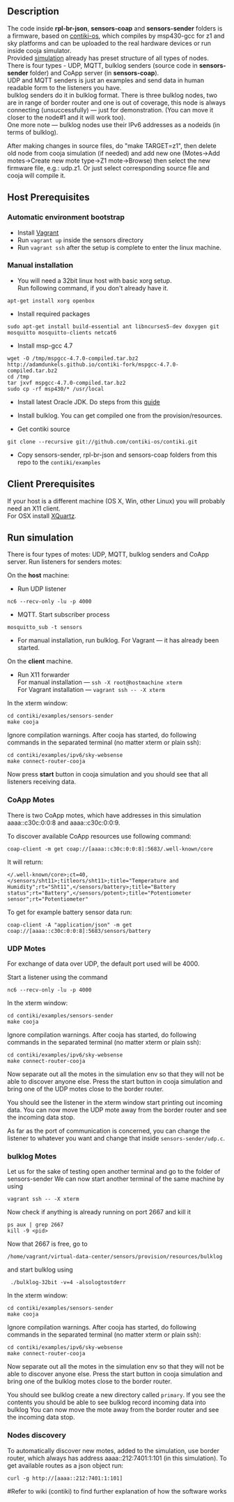 ## Description

The code inside **rpl-br-json**, **sensors-coap** and **sensors-sender** folders is a firmware, based on [contiki-os](https://github.com/contiki-os/contiki), which compiles by msp430-gcc for z1 and sky platforms and can be uploaded to the real hardware devices or run inside cooja simulator.  
Provided [simulation](sensors-sender/example-sender.csc) already has preset structure of all types of nodes. There is four types - UDP, MQTT, bulklog senders (source code in **sensors-sender** folder) and CoApp server (in **sensors-coap**).  
UDP and MQTT senders is just an examples and send data in human readable form to the listeners you have.  
bulklog senders do it in bulklog format. There is three bulklog nodes, two are in range of border router and one is out of coverage, this node is always connecting (unsuccessfully) — just for demonstration. (You can move it closer to the node#1 and it will work too).  
One more note — bulklog nodes use their IPv6 addresses as a nodeids (in terms of bulklog).  

After making changes in source files, do "make TARGET=z1", then delete old node from  cooja simulation (if needed) and add new one (Motes->Add motes->Create new mote type->Z1 mote->Browse) then select the new firmware file, e.g.: udp.z1. Or just select corresponding source file and cooja will compile it.

## Host Prerequisites

### Automatic environment bootstrap

- Install [Vagrant](https://www.vagrantup.com/downloads.html)
- Run `vagrant up` inside the sensors directory
- Run `vagrant ssh` after the setup is complete to enter the linux machine.

### Manual installation

- You will need a 32bit linux host with basic xorg setup.  
Run following command, if you don't already have it.

```
apt-get install xorg openbox 
```

- Install required packages

```
sudo apt-get install build-essential ant libncurses5-dev doxygen git mosquitto mosquitto-clients netcat6 
```

- Install msp-gcc 4.7

```
wget -O /tmp/mspgcc-4.7.0-compiled.tar.bz2 http://adamdunkels.github.io/contiki-fork/mspgcc-4.7.0-compiled.tar.bz2
cd /tmp
tar jxvf mspgcc-4.7.0-compiled.tar.bz2
sudo cp -rf msp430/* /usr/local
```

- Install latest Oracle JDK. Do steps from this [guide](http://stackoverflow.com/a/23645482)

- Install bulklog. You can get compiled one from the provision/resources.

- Get contiki source

```
git clone --recursive git://github.com/contiki-os/contiki.git
```

- Copy sensors-sender, rpl-br-json and sensors-coap folders from this repo to the `contiki/examples`

## Client Prerequisites
If your host is a different machine (OS X, Win, other Linux) you will probably need an X11 client.  
For OSX install [XQuartz](https://xquartz.macosforge.org/trac).

## Run simulation

There is four types of motes: UDP, MQTT, bulklog senders and CoApp server. Run listeners for senders motes:

On the __host__ machine:

- Run UDP listener

```
nc6 --recv-only -lu -p 4000
```

- MQTT. Start subscriber process 

```
mosquitto_sub -t sensors
```

- For manual installation, run bulklog. For Vagrant — it has already been started.

On the __client__ machine.

- Run X11 forwarder  
For manual installation — `ssh -X root@hostmachine xterm`  
For Vagrant installation — `vagrant ssh -- -X xterm`

In the xterm window:

```
cd contiki/examples/sensors-sender
make cooja
```

Ignore compilation warnings. After cooja has started, do following commands in the separated terminal (no matter xterm or plain ssh):

```
cd contiki/examples/ipv6/sky-websense
make connect-router-cooja
```

Now press __start__ button in cooja simulation and you should see that all listeners receiving data.

### CoApp Motes
There is two CoApp motes, which have addresses in this simulation aaaa::c30c:0:0:8 and aaaa::c30c:0:0:9.

To discover available CoApp resources use following command:

```
coap-client -m get coap://[aaaa::c30c:0:0:8]:5683/.well-known/core
```

It will return:

```
</.well-known/core>;ct=40,</sensors/sht11>;titleors/sht11>;title="Temperature and Humidity";rt="Sht11",</sensors/battery>;title="Battery status";rt="Battery",</sensors/potent>;title="Potentiometer sensor";rt="Potentiometer"
```

To get for example battery sensor data run:

```
coap-client -A "application/json" -m get coap://[aaaa::c30c:0:0:8]:5683/sensors/battery
```
### UDP Motes
For exchange of data over UDP, the default port used will be 4000. 

Start a listener using the command 
```
nc6 --recv-only -lu -p 4000
```
In the xterm window:
```
cd contiki/examples/sensors-sender
make cooja
```
Ignore compilation warnings. After cooja has started, do following commands in the separated terminal (no matter xterm or plain ssh):
```
cd contiki/examples/ipv6/sky-websense
make connect-router-cooja
```
Now separate out all the motes in the simulation env so that they will not be able to discover anyone else.
Press the start button in cooja simulation and bring one of the UDP motes close to the border router.

You should see the listener in the xterm window start printing out incoming data.
You can now move the UDP mote away from the border router and see the incoming data stop.

As far as the port of communication is concerned, you can change the listener to whatever you want and change that inside ```sensors-sender/udp.c```.

### bulklog Motes
Let us for the sake of testing open another terminal and go to the folder of sensors-sender
We can now start another terminal of the same machine by using 
```
vagrant ssh -- -X xterm
```
Now check if anything is already running on port 2667 and kill it
```
ps aux | grep 2667
kill -9 <pid>
```
Now that 2667 is free, go to 
```
/home/vagrant/virtual-data-center/sensors/provision/resources/bulklog
```
and start bulklog using
```
 ./bulklog-32bit -v=4 -alsologtostderr
```
In the xterm window:
```
cd contiki/examples/sensors-sender
make cooja
```
Ignore compilation warnings. After cooja has started, do following commands in the separated terminal (no matter xterm or plain ssh):
```
cd contiki/examples/ipv6/sky-websense
make connect-router-cooja
```
Now separate out all the motes in the simulation env so that they will not be able to discover anyone else.
Press the start button in cooja simulation and bring one of the bulklog motes close to the border router.

You should see bulklog create a new directory called ```primary```. If you see the contents you should be able to see bulklog record incoming data into bulklog
You can now move the mote away from the border router and see the incoming data stop. 


### Nodes discovery
To automatically discover new motes, added to the simulation, use border router, which always has address aaaa::212:7401:1:101 (in this simulation). To get available routes as a json object run:

```
curl -g http://[aaaa::212:7401:1:101]
```

#Refer to wiki (contiki) to find further explanation of how the software works
